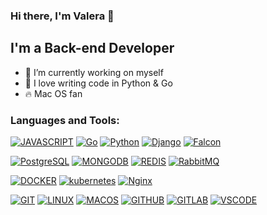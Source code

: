 ### Hi there, I'm Valera 👋

## I'm a Back-end Developer
- 🌱 I’m currently working on myself
- 🐳 I love writing code in Python & Go
- 🔥 Mac OS fan

### Languages and Tools:

<!--[![HTML5](https://img.shields.io/badge/HTML5-grey.svg?style=for-the-badge&logo=HTML5)](#)-->
<!--[![CSS3](https://img.shields.io/badge/CSS3-grey.svg?style=for-the-badge&logo=CSS3)](#)-->
[![JAVASCRIPT](https://img.shields.io/badge/-JavaScript-grey?style=for-the-badge&logo=JavaScript&logoColor=E9D54D)](#)
[![Go](https://img.shields.io/badge/-GoLang-grey.svg?style=for-the-badge&logo=Go)](#)
[![Python](https://img.shields.io/badge/-Python-grey?style=for-the-badge&logo=Python)](#)
[![Django](https://img.shields.io/badge/-Django-grey?style=for-the-badge&logo=Django)](#)
[![Falcon](https://img.shields.io/badge/-Falcon-grey.svg?style=for-the-badge&logo=Falcon)](#)
<!--[![Flask](https://img.shields.io/badge/-Flask-grey.svg?style=for-the-badge&logo=Flask)](#)-->

[![PostgreSQL](https://img.shields.io/badge/-PostgreSQL-grey?style=for-the-badge&logo=PostgreSQL&logoColor=6296CC)](#)
[![MONGODB](https://img.shields.io/badge/-MongoDB-grey.svg?style=for-the-badge&logo=mongodb)](#)
[![REDIS](https://img.shields.io/badge/-Redis-grey.svg?style=for-the-badge&logo=REDIS)](#)
[![RabbitMQ](https://img.shields.io/badge/-RabbitMQ-grey.svg?style=for-the-badge&logo=RabbitMQ)](#)

[![DOCKER](https://img.shields.io/badge/-Docker-grey?style=for-the-badge&logo=Docker)](#)
[![kubernetes](https://img.shields.io/badge/-kubernetes-grey?style=for-the-badge&logo=kubernetes)](#)
[![Nginx](https://img.shields.io/badge/-Nginx-grey.svg?style=for-the-badge&logo=Nginx)](#)

[![GIT](https://img.shields.io/badge/-Git-grey.svg?style=for-the-badge&logo=Git)](#)
[![LINUX](https://img.shields.io/badge/-Linux-grey.svg?style=for-the-badge&logo=Linux)](#)
[![MACOS](https://img.shields.io/badge/MacOS-grey.svg?style=for-the-badge&logo=Macos)](#)
[![GITHUB](https://img.shields.io/badge/-Github-grey.svg?style=for-the-badge&logo=Github)](#)
[![GITLAB](https://img.shields.io/badge/-Gitlab-grey.svg?style=for-the-badge&logo=Gitlab)](#)
[![VSCODE](https://img.shields.io/badge/VSCode-grey.svg?style=for-the-badge&logo=VisualStudioCode)](#)
